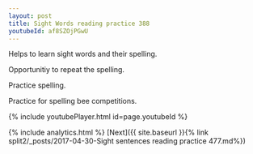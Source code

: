```yaml
---
layout: post
title: Sight Words reading practice 388
youtubeId: af8SZOjPGwU
---
```

 
 
Helps to learn sight words and their spelling.

Opportunitiy to repeat the spelling. 

Practice spelling. 
 
Practice for spelling bee competitions. 
 
{% include youtubePlayer.html id=page.youtubeId %}
 
 
{% include analytics.html %} 
[Next]({{ site.baseurl }}{% link  split2/_posts/2017-04-30-Sight sentences reading practice 477.md%})
 
